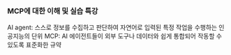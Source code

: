 ### MCP에 대한 이해 및 실습 특강

AI agent: 스스로 정보를 수집하고 판단하여 자연어로 입력된 특정 작업을 수행하는 인공지능의 단위
MCP: AI 에이전트들이 외부 도구나 데이터와 쉽게 통합되어 작동할 수 있도록 표준화한 규약